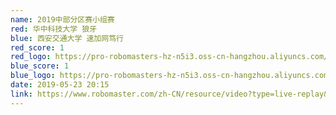 ```yaml
---
name: 2019中部分区赛小组赛
red: 华中科技大学 狼牙
blue: 西安交通大学 速加网笃行
red_score: 1
red_logo: https://pro-robomasters-hz-n5i3.oss-cn-hangzhou.aliyuncs.com/teams/1525675209294-logo_blue_800x800.png
blue_score: 1
blue_logo: https://pro-robomasters-hz-n5i3.oss-cn-hangzhou.aliyuncs.com/teams/1525666415627-logo_red_800x800.png
date: 2019-05-23 20:15
link: https://www.robomaster.com/zh-CN/resource/video?type=live-replay&videoUrl=https://cn-videos.dji.net/video_trans/c7d95a4430084075bd57f29792f45045/720.mp4&zoneType=548
---
```

